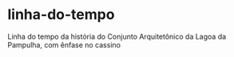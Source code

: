 # linha-do-tempo
Linha do tempo da história do Conjunto Arquitetônico da Lagoa da Pampulha, com ênfase no cassino
